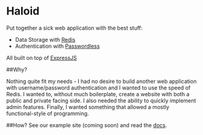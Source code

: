 # Haloid

Put together a sick web application with the best stuff:

* Data Storage with [Redis](http://redis.io/)
* Authentication with [Passwordless](https://passwordless.net/)

All built on top of [ExpressJS](http://expressjs.com/)

##Why?

Nothing quite fit my needs - I had no desire to build another web application with username/password authentication and I wanted to use the speed of Redis. I wanted to, without much boilerplate, create a website with both a public and private facing side. I also needed the ability to quickly implement admin features. Finally, I wanted something that allowed a mostly functional-style of programming.

##How?
See our example site (coming soon) and read the [docs](https://github.com/stockholmux/haloid/blob/master/README.md).